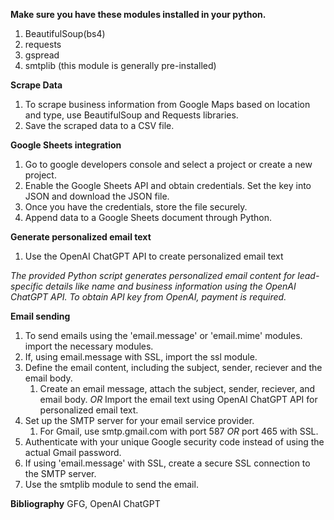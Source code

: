 **Make sure you have these modules installed in your python.**

1. BeautifulSoup(bs4)
2. requests
3. gspread
4. smtplib (this module is generally pre-installed)

**Scrape Data**

1. To scrape business information from Google Maps based on location and type, use BeautifulSoup and Requests libraries.
2. Save the scraped data to a CSV file.

**Google Sheets integration**

1. Go to google developers console and select a project or create a new project.
2. Enable the Google Sheets API and obtain credentials. Set the key into JSON and download the JSON file.
3. Once you have the credentials, store the file securely. 
4. Append data to a Google Sheets document through Python.

**Generate personalized email text**

1. Use the OpenAI ChatGPT API to create personalized email text

*The provided Python script generates personalized email content for lead-specific details like name and business information using the OpenAI ChatGPT API. To obtain API key from OpenAI, payment is required.*

**Email sending**
1. To send emails using the 'email.message' or 'email.mime' modules. import the necessary modules. 
2. If, using email.message with SSL, import the ssl module.
3. Define the email content, including the subject, sender, reciever and the email body.
   1. Create an email message, attach the subject, sender, reciever, and email body.
   *OR*
   Import the email text using OpenAI ChatGPT API for personalized email text.
4. Set up the SMTP server for your email service provider.
   1. For Gmail, use smtp.gmail.com with port 587 
   *OR*
   port 465 with SSL.
5. Authenticate with your unique Google security code instead of using the actual Gmail password.
6. If using 'email.message' with SSL, create a secure SSL connection to the SMTP server.
7. Use the smtplib module to send the email.

**Bibliography**
GFG,
OpenAI ChatGPT
